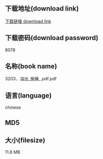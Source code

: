 ## 下载地址(download link)
[下载链接 download link](https://voluble-croquembouche-d321dc.netlify.app/?s=3203%E3%80%81%E6%BA%A2%E5%87%BA_%E6%96%BD%E5%B1%95_.pdf)

## 下载密码(download password)
8078

## 名称(book name)
3203、溢出_施展_.pdf.pdf

## 语言(language)
chinese

## MD5


## 大小(filesize)
11.8 MB
